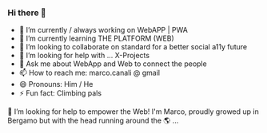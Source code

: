 ### Hi there 👋

<!--
**CICCIOSGAMINO/CICCIOSGAMINO** is a ✨ _special_ ✨ repository because its `README.md` (this file) appears on your GitHub profile.

Here are some ideas to get you started: -->

- 🔭 I’m currently / always working on WebAPP | PWA
- 🌱 I’m currently learning THE PLATFORM (WEB)
- 👯 I’m looking to collaborate on standard for a better social a11y future
- 🤔 I’m looking for help with ... X-Projects
- 💬 Ask me about WebApp and Web to connect the people
- 📫 How to reach me: marco.canali @ gmail
- 😄 Pronouns: Him / He
- ⚡ Fun fact: Climbing pals

🤔 I’m looking for help to empower the Web! I'm Marco, proudly growed up in Bergamo but with the head running around the 🌎 ... 

